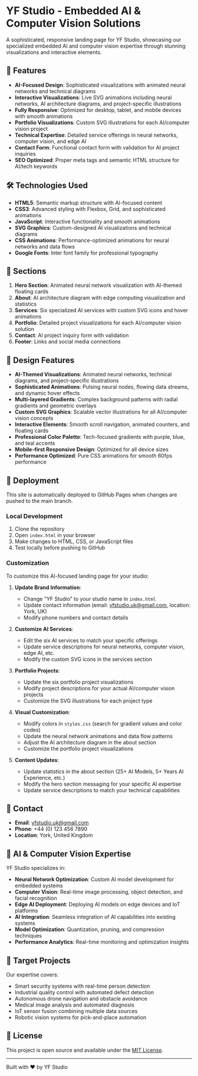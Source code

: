 # YF Studio - Embedded AI & Computer Vision Solutions

A sophisticated, responsive landing page for YF Studio, showcasing our specialized embedded AI and computer vision expertise through stunning visualizations and interactive elements.

## 🚀 Features

- **AI-Focused Design**: Sophisticated visualizations with animated neural networks and technical diagrams
- **Interactive Visualizations**: Live SVG animations including neural networks, AI architecture diagrams, and project-specific illustrations
- **Fully Responsive**: Optimized for desktop, tablet, and mobile devices with smooth animations
- **Portfolio Visualizations**: Custom SVG illustrations for each AI/computer vision project
- **Technical Expertise**: Detailed service offerings in neural networks, computer vision, and edge AI
- **Contact Form**: Functional contact form with validation for AI project inquiries
- **SEO Optimized**: Proper meta tags and semantic HTML structure for AI/tech keywords

## 🛠️ Technologies Used

- **HTML5**: Semantic markup structure with AI-focused content
- **CSS3**: Advanced styling with Flexbox, Grid, and sophisticated animations
- **JavaScript**: Interactive functionality and smooth animations
- **SVG Graphics**: Custom-designed AI visualizations and technical diagrams
- **CSS Animations**: Performance-optimized animations for neural networks and data flows
- **Google Fonts**: Inter font family for professional typography

## 📱 Sections

1. **Hero Section**: Animated neural network visualization with AI-themed floating cards
2. **About**: AI architecture diagram with edge computing visualization and statistics
3. **Services**: Six specialized AI services with custom SVG icons and hover animations
4. **Portfolio**: Detailed project visualizations for each AI/computer vision solution
5. **Contact**: AI project inquiry form with validation
6. **Footer**: Links and social media connections

## 🎨 Design Features

- **AI-Themed Visualizations**: Animated neural networks, technical diagrams, and project-specific illustrations
- **Sophisticated Animations**: Pulsing neural nodes, flowing data streams, and dynamic hover effects
- **Multi-layered Gradients**: Complex background patterns with radial gradients and geometric overlays
- **Custom SVG Graphics**: Scalable vector illustrations for all AI/computer vision concepts
- **Interactive Elements**: Smooth scroll navigation, animated counters, and floating cards
- **Professional Color Palette**: Tech-focused gradients with purple, blue, and teal accents
- **Mobile-first Responsive Design**: Optimized for all device sizes
- **Performance Optimized**: Pure CSS animations for smooth 60fps performance

## 🚀 Deployment

This site is automatically deployed to GitHub Pages when changes are pushed to the main branch.

### Local Development

1. Clone the repository
2. Open `index.html` in your browser
3. Make changes to HTML, CSS, or JavaScript files
4. Test locally before pushing to GitHub

### Customization

To customize this AI-focused landing page for your studio:

1. **Update Brand Information**:
   - Change "YF Studio" to your studio name in `index.html`
   - Update contact information (email: yfstudio.uk@gmail.com, location: York, UK)
   - Modify phone numbers and contact details

2. **Customize AI Services**:
   - Edit the six AI services to match your specific offerings
   - Update service descriptions for neural networks, computer vision, edge AI, etc.
   - Modify the custom SVG icons in the services section

3. **Portfolio Projects**:
   - Update the six portfolio project visualizations
   - Modify project descriptions for your actual AI/computer vision projects
   - Customize the SVG illustrations for each project type

4. **Visual Customization**:
   - Modify colors in `styles.css` (search for gradient values and color codes)
   - Update the neural network animations and data flow patterns
   - Adjust the AI architecture diagram in the about section
   - Customize the portfolio project visualizations

5. **Content Updates**:
   - Update statistics in the about section (25+ AI Models, 5+ Years AI Experience, etc.)
   - Modify the hero section messaging for your specific AI expertise
   - Update service descriptions to match your technical capabilities

## 📧 Contact

- **Email**: yfstudio.uk@gmail.com
- **Phone**: +44 (0) 123 456 7890
- **Location**: York, United Kingdom

## 🤖 AI & Computer Vision Expertise

YF Studio specializes in:

- **Neural Network Optimization**: Custom AI model development for embedded systems
- **Computer Vision**: Real-time image processing, object detection, and facial recognition
- **Edge AI Deployment**: Deploying AI models on edge devices and IoT platforms
- **AI Integration**: Seamless integration of AI capabilities into existing systems
- **Model Optimization**: Quantization, pruning, and compression techniques
- **Performance Analytics**: Real-time monitoring and optimization insights

## 🎯 Target Projects

Our expertise covers:
- Smart security systems with real-time person detection
- Industrial quality control with automated defect detection
- Autonomous drone navigation and obstacle avoidance
- Medical image analysis and automated diagnosis
- IoT sensor fusion combining multiple data sources
- Robotic vision systems for pick-and-place automation

## 📄 License

This project is open source and available under the [MIT License](LICENSE).

---

Built with ❤️ by YF Studio
